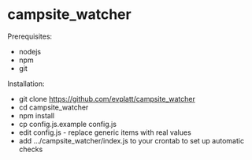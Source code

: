 # campsite_watcher

Prerequisites:
  * nodejs
  * npm
  * git

Installation:
  * git clone https://github.com/evplatt/campsite_watcher
  * cd campsite_watcher
  * npm install
  * cp config.js.example config.js
  * edit config.js - replace generic items with real values
  * add .../campsite_watcher/index.js to your crontab to set up automatic checks
